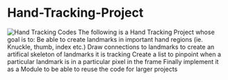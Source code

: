 # Hand-Tracking-Project
![Hand Tracking Codes](https://media.geeksforgeeks.org/wp-content/uploads/20210802154942/HandLandmarks.png)
The following is a Hand Tracking Project whose goal is to:
  Be able to create landmarks in important hand regions (ie. Knuckle, thumb, index etc.)
  Draw connections to landmarks to create an artifical skeleton of landmarks it is tracking
  Create a list to pinpoint when a particular landmark is in a particular pixel in the frame
  Finally implement it as a Module to be able to reuse the code for larger projects

